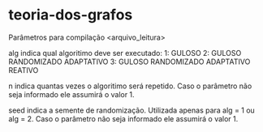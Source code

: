 # teoria-dos-grafos

Parâmetros para compilação <arquivo_leitura> <alg> <n> <seed>

alg indica qual algoritimo deve ser executado: 
1: GULOSO
2: GULOSO RANDOMIZADO ADAPTATIVO
3: GULOSO RANDOMIZADO ADAPTATIVO REATIVO

n indica quantas vezes o algoritimo será repetido.
Caso o parâmetro não seja informado ele assumirá o valor 1.

seed indica a semente de randomização. Utilizada apenas para alg = 1 ou alg = 2.
Caso o parâmetro não seja informado ele assumirá o valor 1.